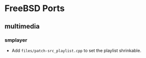 FreeBSD Ports
=============

multimedia
----------

### smplayer

* Add `files/patch-src_playlist.cpp` to set the playlist shrinkable.
